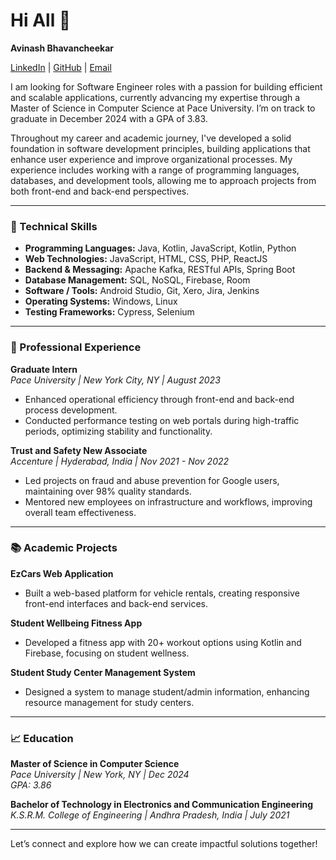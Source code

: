# Hi All 👋  
**Avinash Bhavancheekar**  

[LinkedIn](https://www.linkedin.com/in/avinash-bhavancheekar) | [GitHub](https://github.com/avinash1504) | [Email](mailto:avinashbhavancheekar29@gmail.com)  

I am looking for Software Engineer roles with a passion for building efficient and scalable applications, currently advancing my expertise through a Master of Science in Computer Science at Pace University. I’m on track to graduate in December 2024 with a GPA of 3.83.

Throughout my career and academic journey, I've developed a solid foundation in software development principles, building applications that enhance user experience and improve organizational processes. My experience includes working with a range of programming languages, databases, and development tools, allowing me to approach projects from both front-end and back-end perspectives.

---

### 🌟 Technical Skills  
- **Programming Languages:** Java, Kotlin, JavaScript, Kotlin, Python
- **Web Technologies:** JavaScript, HTML, CSS, PHP, ReactJS
- **Backend & Messaging:** Apache Kafka, RESTful APIs, Spring Boot
- **Database Management:** SQL, NoSQL, Firebase, Room  
- **Software / Tools:** Android Studio, Git, Xero, Jira, Jenkins
- **Operating Systems:** Windows, Linux
- **Testing Frameworks:** Cypress, Selenium

---

### 💼 Professional Experience  
**Graduate Intern**  
*Pace University | New York City, NY | August 2023*  
- Enhanced operational efficiency through front-end and back-end process development.
- Conducted performance testing on web portals during high-traffic periods, optimizing stability and functionality.

**Trust and Safety New Associate**  
*Accenture | Hyderabad, India | Nov 2021 - Nov 2022*  
- Led projects on fraud and abuse prevention for Google users, maintaining over 98% quality standards.
- Mentored new employees on infrastructure and workflows, improving overall team effectiveness.

---

### 📚 Academic Projects  
**EzCars Web Application**  
- Built a web-based platform for vehicle rentals, creating responsive front-end interfaces and back-end services.

**Student Wellbeing Fitness App**  
- Developed a fitness app with 20+ workout options using Kotlin and Firebase, focusing on student wellness.

**Student Study Center Management System**  
- Designed a system to manage student/admin information, enhancing resource management for study centers.

---

### 📈 Education  
**Master of Science in Computer Science**  
*Pace University | New York, NY | Dec 2024*  
*GPA: 3.86*

**Bachelor of Technology in Electronics and Communication Engineering**  
*K.S.R.M. College of Engineering | Andhra Pradesh, India | July 2021*

---

Let’s connect and explore how we can create impactful solutions together!  
